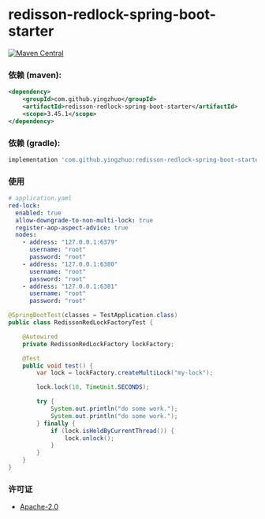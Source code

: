 # redisson-redlock-spring-boot-starter

[![Maven Central](https://img.shields.io/maven-central/v/com.github.yingzhuo/redisson-redlock-spring-boot-starter.svg?label=Maven%20Central)](https://search.maven.org/search?q=g:%22com.github.yingzhuo%22%20AND%20a:%22redisson-redlock-spring-boot-starter%22)

### 依赖 (maven):

```xml
<dependency>
    <groupId>com.github.yingzhuo</groupId>
    <artifactId>redisson-redlock-spring-boot-starter</artifactId>
    <scope>3.45.1</scope>
</dependency>
```

### 依赖 (gradle):

```groovy
implementation 'com.github.yingzhuo:redisson-redlock-spring-boot-starter:3.45.1'
```

### 使用

```yaml
# application.yaml
red-lock:
  enabled: true
  allow-downgrade-to-non-multi-lock: true
  register-aop-aspect-advice: true
  nodes:
    - address: "127.0.0.1:6379"
      username: "root"
      password: "root"
    - address: "127.0.0.1:6380"
      username: "root"
      password: "root"
    - address: "127.0.0.1:6381"
      username: "root"
      password: "root"
```

```java
@SpringBootTest(classes = TestApplication.class)
public class RedissonRedLockFactoryTest {

    @Autowired
    private RedissonRedLockFactory lockFactory;

    @Test
    public void test() {
        var lock = lockFactory.createMultiLock("my-lock");

        lock.lock(10, TimeUnit.SECONDS);

        try {
            System.out.println("do some work.");
            System.out.println("do some work.");
        } finally {
            if (lock.isHeldByCurrentThread()) {
                lock.unlock();
            }
        }
    }
}
```

### 许可证

* [Apache-2.0](./LICENSE.txt)
